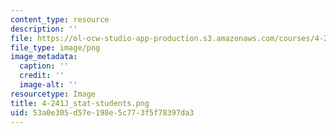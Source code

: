 ```yaml
---
content_type: resource
description: ''
file: https://ol-ocw-studio-app-production.s3.amazonaws.com/courses/4-241j-theory-of-city-form-spring-2013/53a0e305d57e198e5c773f5f78397da3_4-241J_stat-students.png
file_type: image/png
image_metadata:
  caption: ''
  credit: ''
  image-alt: ''
resourcetype: Image
title: 4-241J_stat-students.png
uid: 53a0e305-d57e-198e-5c77-3f5f78397da3
---
```

